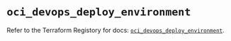 # `oci_devops_deploy_environment`

Refer to the Terraform Registory for docs: [`oci_devops_deploy_environment`](https://registry.terraform.io/providers/oracle/oci/6.18.0/docs/resources/devops_deploy_environment).
